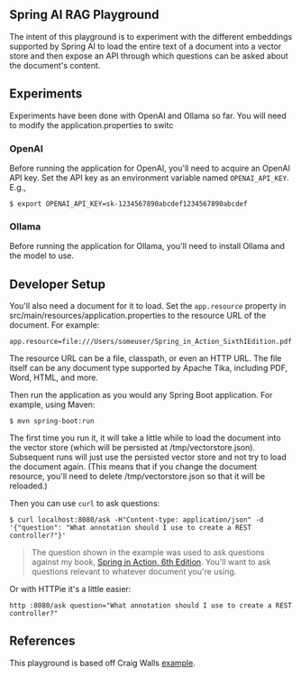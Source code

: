 Spring AI RAG Playground
---
The intent of this playground is to experiment with the different embeddings supported by Spring AI to load the entire text of a document into a vector store and 
then expose an API through which questions can be asked about the document's 
content.

## Experiments

Experiments have been done with OpenAI and Ollama so far. You will need to modify the application.properties to switc
                                                         
### OpenAI
Before running the application for OpenAI, you'll need to acquire an OpenAI API key.
Set the API key as an environment variable named `OPENAI_API_KEY`. E.g.,

```
$ export OPENAI_API_KEY=sk-1234567890abcdef1234567890abcdef
```

### Ollama
Before running the application for Ollama, you'll need to install Ollama and the model to use.

## Developer Setup

You'll also need a document for it to load. Set the `app.resource` property 
in src/main/resources/application.properties to the resource URL of the
document. For example:

```
app.resource=file:///Users/someuser/Spring_in_Action_SixthIEdition.pdf
```

The resource URL can be a file, classpath, or even an HTTP URL. The file
itself can be any document type supported by Apache Tika, including PDF,
Word, HTML, and more.

Then run the application as you would any Spring Boot application. For
example, using Maven:

```
$ mvn spring-boot:run
```

The first time you run it, it will take a little while to load the document into
the vector store (which will be persisted at /tmp/vectorstore.json). Subsequent
runs will just use the persisted vector store and not try to load the document again.
(This means that if you change the document resource, you'll need to delete
/tmp/vectorstore.json so that it will be reloaded.)

Then you can use `curl` to ask questions:

```
$ curl localhost:8080/ask -H"Content-type: application/json" -d '{"question": "What annotation should I use to create a REST controller?"}'
```

> The question shown in the example was used to ask questions against my book,
[Spring in Action, 6th Edition](https://www.manning.com/books/spring-in-action-sixth-edition?a_aid=habuma&a_bid=f205d999&chan=habuma). 
You'll want to ask questions relevant to whatever document you're using.

Or with HTTPie it's a little easier:

```
http :8080/ask question="What annotation should I use to create a REST controller?"
```

## References
This playground is based off Craig Walls [example](https://github.com/habuma/spring-ai-rag-example).